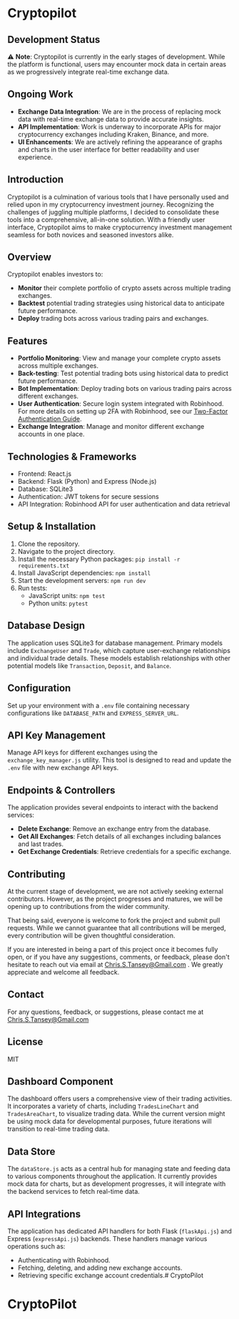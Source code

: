 # Cryptopilot

## Development Status

:warning: **Note**: Cryptopilot is currently in the early stages of development. While the platform is functional, users may encounter mock data in certain areas as we progressively integrate real-time exchange data.

## Ongoing Work

- **Exchange Data Integration**: We are in the process of replacing mock data with real-time exchange data to provide accurate insights.
- **API Implementation**: Work is underway to incorporate APIs for major cryptocurrency exchanges including Kraken, Binance, and more.
- **UI Enhancements**: We are actively refining the appearance of graphs and charts in the user interface for better readability and user experience.

## Introduction

Cryptopilot is a culmination of various tools that I have personally used and relied upon in my cryptocurrency investment journey. Recognizing the challenges of juggling multiple platforms, I decided to consolidate these tools into a comprehensive, all-in-one solution. With a friendly user interface, Cryptopilot aims to make cryptocurrency investment management seamless for both novices and seasoned investors alike.

## Overview

Cryptopilot enables investors to:

- **Monitor** their complete portfolio of crypto assets across multiple trading exchanges.
- **Backtest** potential trading strategies using historical data to anticipate future performance.
- **Deploy** trading bots across various trading pairs and exchanges.


## Features
- **Portfolio Monitoring**: View and manage your complete crypto assets across multiple exchanges.
- **Back-testing**: Test potential trading bots using historical data to predict future performance.
- **Bot Implementation**: Deploy trading bots on various trading pairs across different exchanges.
- **User Authentication**: Secure login system integrated with Robinhood. For more details on setting up 2FA with Robinhood, see our [Two-Factor Authentication Guide](TwoFactorAuthenticationGuide.md).
- **Exchange Integration**: Manage and monitor different exchange accounts in one place.

## Technologies & Frameworks
- Frontend: React.js
- Backend: Flask (Python) and Express (Node.js)
- Database: SQLite3
- Authentication: JWT tokens for secure sessions
- API Integration: Robinhood API for user authentication and data retrieval

## Setup & Installation
1. Clone the repository.
2. Navigate to the project directory.
3. Install the necessary Python packages: `pip install -r requirements.txt`
4. Install JavaScript dependencies: `npm install`
5. Start the development servers: `npm run dev`
6. Run tests:
   - JavaScript units: `npm test`
   - Python units: `pytest`

## Database Design
The application uses SQLite3 for database management. Primary models include `ExchangeUser` and `Trade`, which capture user-exchange relationships and individual trade details. These models establish relationships with other potential models like `Transaction`, `Deposit`, and `Balance`.

## Configuration
Set up your environment with a `.env` file containing necessary configurations like `DATABASE_PATH` and `EXPRESS_SERVER_URL`.

## API Key Management
Manage API keys for different exchanges using the `exchange_key_manager.js` utility. This tool is designed to read and update the `.env` file with new exchange API keys.

## Endpoints & Controllers
The application provides several endpoints to interact with the backend services:
- **Delete Exchange**: Remove an exchange entry from the database.
- **Get All Exchanges**: Fetch details of all exchanges including balances and last trades.
- **Get Exchange Credentials**: Retrieve credentials for a specific exchange.

## Contributing
At the current stage of development, we are not actively seeking external contributors. However, as the project progresses and matures, we will be opening up to contributions from the wider community.

That being said, everyone is welcome to fork the project and submit pull requests. While we cannot guarantee that all contributions will be merged, every contribution will be given thoughtful consideration.

If you are interested in being a part of this project once it becomes fully open, or if you have any suggestions, comments, or feedback, please don't hesitate to reach out via email at Chris.S.Tansey@Gmail.com . We greatly appreciate and welcome all feedback.

## Contact

For any questions, feedback, or suggestions, please contact me at Chris.S.Tansey@Gmail.com

## License
MIT

## Dashboard Component
The dashboard offers users a comprehensive view of their trading activities. It incorporates a variety of charts, including `TradesLineChart` and `TradesAreaChart`, to visualize trading data. While the current version might be using mock data for developmental purposes, future iterations will transition to real-time trading data.

## Data Store
The `dataStore.js` acts as a central hub for managing state and feeding data to various components throughout the application. It currently provides mock data for charts, but as development progresses, it will integrate with the backend services to fetch real-time data.

## API Integrations
The application has dedicated API handlers for both Flask (`flaskApi.js`) and Express (`expressApi.js`) backends. These handlers manage various operations such as:
- Authenticating with Robinhood.
- Fetching, deleting, and adding new exchange accounts.
- Retrieving specific exchange account credentials.# CryptoPilot
# CryptoPilot
